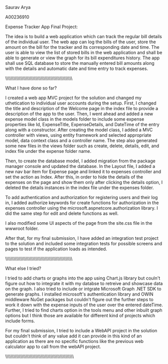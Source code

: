 Saurav Arya

A00236910

Expense Tracker App Final Project: 

The idea is to build a web application which can track the regular bill details of the individual user. The web app can log the bills of the user, store the amount on the bill for the tracker and its corresponding date and time. The user is able to view the list of stored bills in the web application and shall be able to generate or view the graph for its bill expenditures history. The app shall use SQL database to store the manually entered bill amounts along with the details and automatic date and time entry to track expenses.


\\\\\\\\\\\\\\\\\\\\\\\\\\\\\\\\\\\\\\\\\\\\\\\\\\\\\\\\\\\\\\\\\\\\\\\\\\\\\\\\\\\\\\\\\\\\\\\\\\

What I have done so far?

I created a web app MVC project for the solution and changed my uthetication to individual user accounts during the setup. First, I changed the title and description of the Welcome page in the index file to provide a description of the app to the user. Then, I went ahead and added a new expense model class in the models folder to include some expense properties like Id, ExpenseTitle, ExpenseDetails, and DateTime of the entry along with a constructor. After creating the model class, I added a MVC controller with views, using entity framework and selected appropriate model, data context class and a controller name. The step also generated some new files in the views folder such as create, delete, details, edit, and index file under the expense folder name. 

Then, to create the database model, I added migration from the package manager console and updated the database. In the Layout file, I added a new nav bar item for Expense page and linked it to expenses controller and set the action as Index. After this, in order to hide the details of the expenses on the page and show them only after clicking the details option, I deleted the details instances in the index file under the expenses folder.

To add authentication and authorization for registering users and their log in, I added authorize keywords for create functions for authorization in the expenses controller using the microsoft.aspnetcore.authorization library. I did the same step for edit and delete functions as well.

I also modified some UI aspects of the page from the site.css file in the wwwroot folder.

After that, for my final submission, I have added an integration test project to the solution and included some integration tests for possible screens and pages to test if the application loads as intended.


\\\\\\\\\\\\\\\\\\\\\\\\\\\\\\\\\\\\\\\\\\\\\\\\\\\\\\\\\\\\\\\\\\\\\\\\\\\\\\\\\\\\\\\\\\\\\\\\\\

What else I tried?

I tried to add charts or graphs into the app using Chart.js library but couln't figure out how to integrate it with my databse to retreive and showcase data on the graph. I also tried to include or intgrate Microsoft Graph .NET SDK to generate graphs. I installed microsoft's authentication library and OWIN middleware NuGet packages but couldn't figure out the further steps to work it down with the expense inputs of the user over the entered dateTime. Further, I tried to find charts option in the tools menu and other inbuilt graph options but I think those are available for different kind of projects which include forms. 

For my final submission, I tried to include a WebAPI project in the solution but couldn't think of any value add it can provide in this kind of an application as there are no specific functions like the previous web calculator app to call from the webAPI project.

\\\\\\\\\\\\\\\\\\\\\\\\\\\\\\\\\\\\\\\\\\\\\\\\\\\\\\\\\\\\\\\\\\\\\\\\\\\\\\\\\\\\\\\\\\\\\\\\\\\





